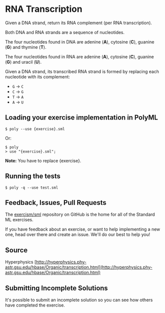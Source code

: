 # RNA Transcription

Given a DNA strand, return its RNA complement (per RNA transcription).

Both DNA and RNA strands are a sequence of nucleotides.

The four nucleotides found in DNA are adenine (**A**), cytosine (**C**),
guanine (**G**) and thymine (**T**).

The four nucleotides found in RNA are adenine (**A**), cytosine (**C**),
guanine (**G**) and uracil (**U**).

Given a DNA strand, its transcribed RNA strand is formed by replacing
each nucleotide with its complement:

* `G` -> `C`
* `C` -> `G`
* `T` -> `A`
* `A` -> `U`

## Loading your exercise implementation in PolyML

```
$ poly --use {exercise}.sml
```

Or:

```
$ poly
> use "{exercise}.sml";
```

**Note:** You have to replace {exercise}.

## Running the tests

```
$ poly -q --use test.sml
```

## Feedback, Issues, Pull Requests

The [exercism/sml](https://github.com/exercism/sml) repository on
GitHub is the home for all of the Standard ML exercises.

If you have feedback about an exercise, or want to help implementing a new
one, head over there and create an issue. We'll do our best to help you!

## Source

Hyperphysics [http://hyperphysics.phy-astr.gsu.edu/hbase/Organic/transcription.html](http://hyperphysics.phy-astr.gsu.edu/hbase/Organic/transcription.html)

## Submitting Incomplete Solutions
It's possible to submit an incomplete solution so you can see how others have completed the exercise.
